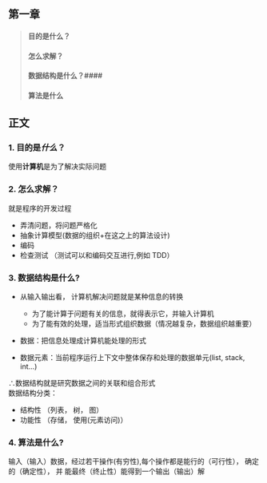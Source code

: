 ## 第一章 ##
> #### 目的是什么？ ####
> #### 怎么求解？ ####
> #### 数据结构是什么？####
> #### 算法是什么 ####

## 正文 ##
### 1. 目的是*什么*？ ###
使用**计算机**是为了解决实际问题

### 2. 怎么求解？ ###
就是程序的开发过程
+ 弄清问题，将问题严格化
+ 抽象计算模型(数据的组织+在这之上的算法设计)
+ 编码
+ 检查测试 （测试可以和编码交互进行,例如 TDD）

### 3. 数据结构是什么? ###


+ 从输入输出看， 计算机解决问题就是某种信息的转换
  + 为了能计算于问题有关的信息，就得表示它，并输入计算机
  + 为了能有效的处理，适当形式组织数据（情况越复杂，数据组织越重要）

+ 数据：把信息处理成计算机能处理的形式
+ 数据元素：当前程序运行上下文中整体保存和处理的数据单元(list, stack, int...)

∴数据结构就是研究数据之间的关联和组合形式
<br/>
数据结构分类：
  + 结构性 （列表， 树， 图）
  + 功能性  （存储， 使用(元素访问)）

### 4. 算法是什么? ###
输入（输入）数据，经过若干操作(有穷性),每个操作都是能行的（可行性）， 确定的（确定性）， 并
能最终（终止性）能得到一个输出（输出）解